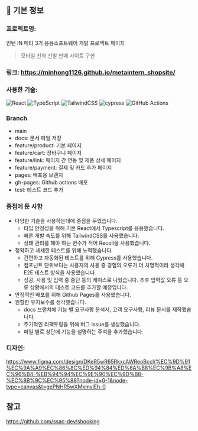 ## 📌 기본 정보
### 프로젝트명: 
인턴 IN 메타 3기 응용소프트웨어 개발 프로젝트 페이지
> 모바일 친화 신발 판매 사이트 구현

### 링크: https://minhong1126.github.io/metaintern_shopsite/

### 사용한 기술: 
![React](https://img.shields.io/badge/react-%2320232a.svg?style=for-the-badge&logo=react&logoColor=%2361DAFB)
![TypeScript](https://img.shields.io/badge/typescript-%23007ACC.svg?style=for-the-badge&logo=typescript&logoColor=white)
![TailwindCSS](https://img.shields.io/badge/tailwindcss-%2338B2AC.svg?style=for-the-badge&logo=tailwind-css&logoColor=white)
![cypress](https://img.shields.io/badge/-cypress-%23E5E5E5?style=for-the-badge&logo=cypress&logoColor=058a5e)
![GitHub Actions](https://img.shields.io/badge/github%20actions-%232671E5.svg?style=for-the-badge&logo=githubactions&logoColor=white)

### Branch
- main
- docs: 문서 파일 저장
- feature/product: 기본 페이지
- feature/cart: 장바구니 페이지
- feature/link: 페이지 간 연동 및 제품 상세 페이지
- feature/payment: 결제 및 카드 추가 페이지
- pages: 배포용 브랜치
- gh-pages: Github actions 배포
- test: 테스트 코드 추가

### 중점에 둔 사항
- 다양한 기술을 사용하는데에 중점을 두었습니다.
  - 타입 안정성을 위해 기본 React에서 Typescript를 응용했습니다.
  - 빠른 개발 속도를 위해 TailwindCSS를 사용했습니다.
  - 상태 관리를 해야 하는 변수가 적어 Recoil을 사용했습니다.
- 정확하고 세세한 테스트를 위해 노력했습니다.
  - 간편하고 자동화된 테스트를 위해 Cypress를 사용했습니다.
  - 컴포넌트 단위보다는 사용자의 사용 중 경험의 오류가 더 치명적이라 생각해 E2E 테스트 방식을 사용했습니다.
  - 성공, 사용 및 입력 중 중단 등의 케이스로 나눴습니다. 추후 입력값 오류 등 오류 상황에서의 테스트 코드를 추가할 예정입니다.
- 안정적인 배포를 위해 Github Pages를 사용했습니다.
- 원할한 유지보수를 생각했습니다.
  - docs 브랜치에 기능 별 요구사항 분석서, 고객 요구사항, 리뷰 문서를 제작했습니다.
  - 주기적인 리팩토링을 위해 버그 issue를 생성했습니다.
  - 파일 별로 상단에 기능을 설명하는 주석을 추가했습니다.

### 디자인:
https://www.figma.com/design/DKeR5wR65RkxcAWReoBccl/%EC%9D%91%EC%9A%A9%EC%86%8C%ED%94%84%ED%8A%B8%EC%9B%A8%EC%96%B4-%EB%94%94%EC%9E%90%EC%9D%B8-%EC%8B%9C%EC%95%88?node-id=0-1&node-type=canvas&t=gePNHR5wXMkmvlEh-0

## 참고
https://github.com/ssac-dev/shooking
